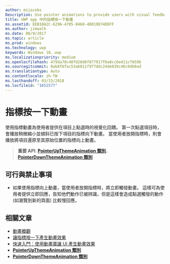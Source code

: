```yaml
---
author: mijacobs
Description: Use pointer animations to provide users with visual feedback when the user taps on an item.
title: UWP app 中的指標按一下動畫
ms.assetid: EEB10A2C-629A-4705-8468-4D019D74DDFF
ms.author: jimwalk
ms.date: 08/9/2017
ms.topic: article
ms.prod: windows
ms.technology: uwp
keywords: Windows 10、uwp
ms.localizationpriority: medium
ms.openlocfilehash: 479da70c48fd28d6f877917f6a8cc6e411cf659b
ms.sourcegitcommit: 0ab8f6fac53a6811f977ddc24de039c46c9db0ad
ms.translationtype: Auto
ms.contentlocale: zh-TW
ms.lasthandoff: 03/15/2018
ms.locfileid: "1652577"
---
```

# <a name="pointer-click-animations"></a>指標按一下動畫



使用指標動畫為使用者提供在項目上點選時的視覺化回饋。 第一次點選項目時，會播放稍微縮小並傾斜已按下項目的指標向下動畫。 當使用者放開指標時，則會播放將項目還原至其原始位置的指標向上動畫。


> **重要 API**: [**PointerUpThemeAnimation 類別**](https://msdn.microsoft.com/library/windows/apps/hh969168)、 [**PointerDownThemeAnimation 類別**](https://msdn.microsoft.com/library/windows/apps/hh969164)


## <a name="dos-and-donts"></a>可行與禁止事項

-   如果使用指標向上動畫，當使用者放開指標時，將立即觸發動畫。 這樣可為使用者提供立即回應，告知他們動作已被辨識，但是這樣會造成點選觸發的動作 (如瀏覽到新的頁面) 比較慢回應。

## <a name="related-articles"></a>相關文章

* [動畫概觀](https://msdn.microsoft.com/library/windows/apps/mt187350)
* [讓指標按一下產生動畫效果](https://msdn.microsoft.com/library/windows/apps/xaml/jj649432)
* [快速入門：使用動畫庫讓 UI 產生動畫效果](https://msdn.microsoft.com/library/windows/apps/xaml/hh452703)
* [**PointerUpThemeAnimation 類別**](https://msdn.microsoft.com/library/windows/apps/hh969168)
* [**PointerDownThemeAnimation 類別**](https://msdn.microsoft.com/library/windows/apps/hh969164)

 

 




